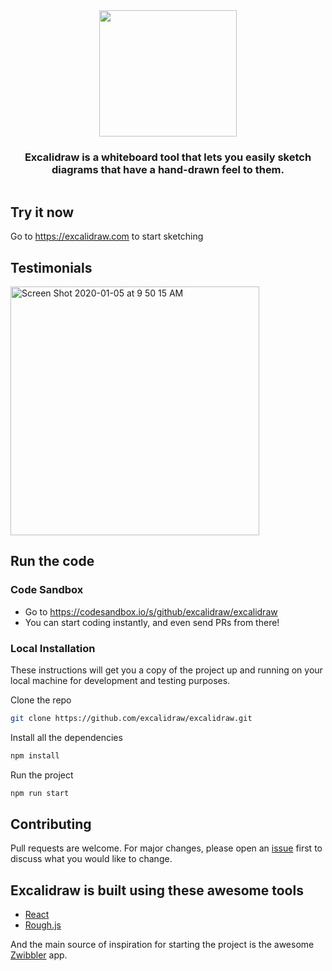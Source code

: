 <div align="center" style="display:flex;flex-direction:column;">
    <a href="https://excalidraw.com">
        <img src=".github/assets/logo.png" alt="" width="220px" height="202"/>
    </a>
    <h3>Excalidraw is a whiteboard tool that lets you easily sketch diagrams that have a hand-drawn feel to them.</h3>
</div>

## Try it now

Go to https://excalidraw.com to start sketching

## Testimonials

<a href="https://twitter.com/Lissy_Sykes/status/1213813117177729026"><img width="398" alt="Screen Shot 2020-01-05 at 9 50 15 AM" src="https://user-images.githubusercontent.com/197597/71783813-dbf8a600-2fa0-11ea-9c0d-bb3cc45969e6.png"></a>


## Run the code

### Code Sandbox

- Go to https://codesandbox.io/s/github/excalidraw/excalidraw
- You can start coding instantly, and even send PRs from there!

### Local Installation

These instructions will get you a copy of the project up and running on your local machine for development and testing purposes.

Clone the repo

```bash
git clone https://github.com/excalidraw/excalidraw.git
```

Install all the dependencies

```bash
npm install
```

Run the project

```bash
npm run start
```

## Contributing

Pull requests are welcome. For major changes, please open an [issue](https://github.com/excalidraw/excalidraw/issues) first to discuss what you would like to change.

## Excalidraw is built using these awesome tools

- [React](https://reactjs.org/)
- [Rough.js](https://roughjs.com/)

And the main source of inspiration for starting the project is the awesome [Zwibbler](https://zwibbler.com/demo/) app.
